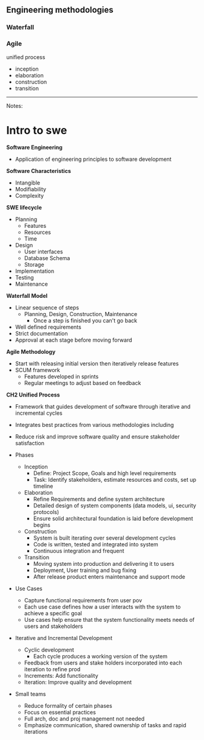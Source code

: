 ## **Engineering methodologies**
### Waterfall

### Agile


 unified process
 - inception
 - elaboration
 - construction
 - transition

---
Notes:

# Intro to swe

**Software Engineering**
- Application of engineering principles to software development

**Software Characteristics**
- Intangible
- Modifiability 
- Complexity

**SWE lifecycle**
- Planning 
	- Features
	- Resources
	- Time
- Design
	- User interfaces
	- Database Schema
	- Storage
- Implementation
- Testing
- Maintenance

**Waterfall Model**
- Linear sequence of steps
	- Planning, Design, Construction, Maintenance 
		- Once a step is finished you can't go back
- Well defined requirements
- Strict documentation
- Approval at each stage before moving forward

**Agile Methodology**
- Start with releasing initial version then iteratively release features
- SCUM framework
	- Features developed in sprints
	- Regular meetings to adjust based on feedback

**CH2 Unified Process**
- Framework that guides development of software through iterative and incremental cycles
- Integrates best practices from various methodologies including
- Reduce risk and improve software quality and ensure stakeholder satisfaction


- Phases
	- Inception
		- Define: Project Scope, Goals and high level requirements
		- Task: Identify stakeholders, estimate resources and costs, set up timeline 
	- Elaboration
		- Refine Requirements and define system architecture
		- Detailed design of system components (data models, ui, security protocols)
		- Ensure solid architectural foundation is laid before development begins
	- Construction
		- System is built iterating over several development cycles 
		- Code is written, tested and integrated into system
		- Continuous integration and frequent  
	- Transition
		- Moving system into production and delivering it to users
		- Deployment, User training and bug fixing
		- After release product enters maintenance and support mode

- Use Cases
	- Capture functional requirements from user pov
	- Each use case defines how a user interacts with the system to achieve a specific goal
	- Use cases help ensure that the system functionality meets needs of users and stakeholders

- Iterative and Incremental Development 
	- Cyclic development
		- Each cycle produces a working version of the system
	- Feedback from users and stake holders incorporated into each iteration to refine prod
	- Increments: Add functionality
	- Iteration: Improve quality and development 

- Small teams
	- Reduce formality of certain phases
	- Focus on essential practices
	- Full arch, doc and proj management not needed
	- Emphasize communication, shared ownership of tasks and rapid iterations

